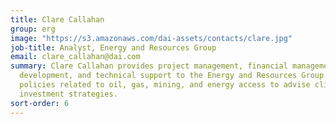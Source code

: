 ```yaml
---
title: Clare Callahan
group: erg
image: "https://s3.amazonaws.com/dai-assets/contacts/clare.jpg"
job-title: Analyst, Energy and Resources Group
email: clare_callahan@dai.com
summary: Clare Callahan provides project management, financial management, business
  development, and technical support to the Energy and Resources Group. Clare analyzes
  policies related to oil, gas, mining, and energy access to advise clients on their
  investment strategies.
sort-order: 6
---
```


